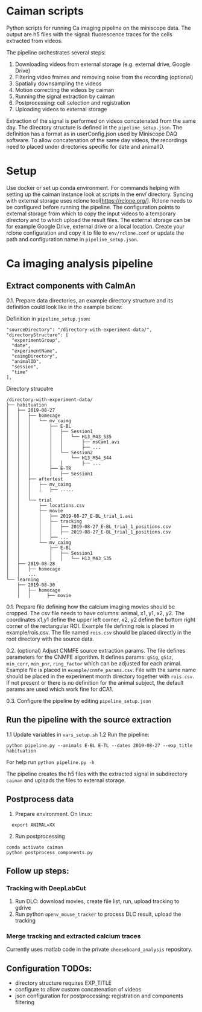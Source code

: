 # Caiman scripts
Python scripts for running Ca imaging pipeline on the miniscope data.
The output are h5 files with the signal: fluorescence traces for the cells extracted from videos.

The pipeline orchestrates several steps:
1) Downloading videos from external storage (e.g. external drive, Google Drive)
2) Filtering video frames and removing noise from the recording (optional)
2) Spatially downsampling the videos
3) Motion correcting the videos by caiman
4) Running the signal extraction by caiman
5) Postprocessing: cell selection and registration
6) Uploading videos to external storage

Extraction of the signal is performed on videos concatenated from the same day.
The directory structure is defined in the `pipeline_setup.json`. The
definition has a format as in userConfig.json used by Miniscope DAQ software.
To allow concatenation of the same day videos, the recordings need to placed
under directories specific for date and animalID.

# Setup
Use docker or set up conda environment. For commands helping with setting up the
caiman instance look at scripts in the env/ directory.
Syncing with external storage uses rclone tool[https://rclone.org/]. Rclone needs
to be configured before running the pipeline. The configuration points to
external storage from which to copy the input videos to a temporary directory
and to which upload the result files. The external storage can be for example
Google Drive, external drive or a local location.
Create your rclone configuration and copy it to file to `env/rclone.conf` or
update the path and configuration name in `pipeline_setup.json`.

# Ca imaging analysis pipeline
## Extract components with CaImAn
0.1. Prepare data directories, an example directory structure and its
definition could look like in the example below:

Definition in `pipeline_setup.json`:
```
"sourceDirectory": "/directory-with-experiment-data/",
"directoryStructure": [
  "experimentGroup",
  "date",
  "experimentName",
  "caimgDirectory",
  "animalID",
  "session",
  "time"
],
```

Directory strucutre
```
/directory-with-experiment-data/
├── habituation
│   ├── 2019-08-27
│   │   ├── homecage
│   │   │   └── mv_caimg
│   │   │       ├── E-BL
│   │   │       │   ├── Session1
│   │   │       │   │   └── H13_M43_S35
│   │   │       │   │       ├── msCam1.avi
│   │   │       │   │       ├── ...
│   │   │       │   └── Session2
│   │   │       │       └── H13_M54_S44
│   │   │       │   │       ├── ...
│   │   │       ├── E-TR
│   │   │       │   ├── Session1
│   │   ├── aftertest
│   │   │   ├── mv_caimg
│   │   │   │   ├── .....
│   │   │
│   │   └── trial
│   │       ├── locations.csv
│   │       ├── movie
│   │       │   ├── 2019-08-27_E-BL_trial_1.avi
│   │       │   ├── tracking
│   │       │   │   ├── 2019-08-27_E-BL_trial_1_positions.csv
│   │       │   │   ├── 2019-08-27_E-BL_trial_1_positions.csv
│   │       │   ├── ...
│   │       └── mv_caimg
│   │           ├── E-BL
│   │           │   ├── Session1
│   │           │   │   └── H13_M43_S35
│   ├── 2019-08-28
│   │   ├── homecage
│   │   ...
└── learning
    ├── 2019-08-30
    │   ├── homecage
    │   │      ├── movie
```

0.1. Prepare file defining how the calcium imaging movies should be cropped.
The csv file needs to have columns: animal, x1, y1, x2, y2.
The coordinates x1,y1 define the upper left corner,
x2, y2 define the bottom right corner of the rectangular ROI. Example file
defining rois is placed in example/rois.csv. The file named `rois.csv` should
be placed directly in the root directory with the source data.

0.2. (optional) Adjust CNMFE source extraction params.
The file defines parameters for the CNMFE algorithm. It defines params:
`gSig`, `gSiz`, `min_corr`, `min_pnr`, `ring_factor` which can be adjusted for
each animal. Example file is placed in `example/cnmfe_params.csv`.
File with the same name should be placed in the experiment month directory
together with `rois.csv`. If not present or there is no definition for the
animal subject, the default params are used which work fine for dCA1.

0.3. Configure the pipeline by editing `pipeline_setup.json`

## Run the pipeline with the source extraction
1.1 Update variables in `vars_setup.sh`
1.2 Run the pipeline:
```
python pipeline.py --animals E-BL E-TL --dates 2019-08-27 --exp_title habituation
```
For help run `python pipeline.py -h`

The pipeline creates the h5 files with the extracted signal in subdirectory
`caiman` and uploads the files to external storage.

## Postprocess data
1. Prepare environment. On linux:
```
  export ANIMAL=XX
```
2. Run postprocessing
```
conda activate caiman
python postprocess_components.py
```


## Follow up steps:
### Tracking with DeepLabCut
1. Run DLC: download movies, create file list, run, upload tracking to gdrive
2. Run python `openv_mouse_tracker` to process DLC result, upload the tracking

### Merge tracking and extracted calcium traces
Currently uses matlab code in the private `cheeseboard_analysis` repository.


## Configuration TODOs:
* directory structure requires EXP_TITLE
* configure to allow custom concatenation of videos
* json configuration for postprocessing: registration and components filtering


